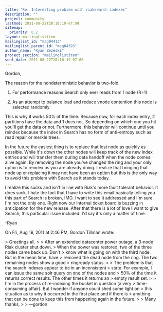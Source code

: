 ```yaml
---
title: "Re: Interesting problem with riaksearch indexes"
description: ""
project: community
lastmod: 2011-08-22T20:18:19-07:00
sitemap:
  priority: 0.2
layout: mailinglistitem
mailinglist_id: "msg04413"
mailinglist_parent_id: "msg04393"
author_name: "Ryan Zezeski"
project_section: "mailinglistitem"
sent_date: 2011-08-22T20:18:19-07:00
---
```



Gordon,

The reason for the nondeterministic behavior is two-fold.

1. For performance reasons Search only ever reads from 1 node (R=1)

2. As an attempt to balance load and reduce vnode contention this node is
selected randomly

This is why it works 50% of the time. Because now, for each index entry, 2
partitions have the data and 1 does not. So depending on which one you hit
you'll get the data or not. Furthermore, this behavior will continue until
you reindex because the index in Search has no form of anti-entropy such as
read repair or merkle trees.

In the future the easiest thing is to replace that lost node as quickly as
possible. While it's down the other nodes will keep track of the new index
entries and will transfer them during data handoff when the node comes alive
again. By removing the node you've changed the ring and your only option is
to reindex as you are already doing. I realize that bringing that node up
or replacing it may not have been an option but this is the only way to
avoid this problem with Search as it stands today.

 I realize this sucks and isn't in line with Riak's more fault tolerant
behavior. It does suck. I hate the fact that I have to write this email
basically telling you this part of Search is broken, IMO. I want to see it
addressed and I'm sure I'm not the only one. Right now our internal ticket
board is buzzing in anticipation for the new release. After that there is a
lot of love I want to give Search, this particular issue included. I'd say
it's only a matter of time.


-Ryan

On Fri, Aug 19, 2011 at 2:46 PM, Gordon Tillman  wrote:

&gt; Greetings all,
&gt;
&gt; After an extended datacenter power outage, a 3-node Riak cluster shut down.
&gt; When the power was restored, two of the three nodes came back up. Don't
&gt; know what is going on with the third node. But in the mean time, have
&gt; removed the dead node from the ring. The two remaining nodes show a good
&gt; ringready status.
&gt;
&gt; The problem is that the search indexes appear to be in an inconsistent
&gt; state. For example, I can issue the same solr query on one of the nodes and
&gt; 50% of the time it returns correct results. The other times it returns an
&gt; empty result set.
&gt;
&gt; I'm in the process of re-indexing the bucket in question (a very
&gt; time-consuming affair). But I wonder if anyone could shed some light on
&gt; this situation as to why it occurred in the first place and if there is
&gt; anything that can be done to keep this from happening again in the future.
&gt;
&gt; Many thanks,
&gt;
&gt; --gordon

